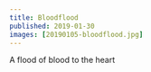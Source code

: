 ```yaml
---
title: Bloodflood
published: 2019-01-30
images: [20190105-bloodflood.jpg]
---
```


A flood of blood to the heart

